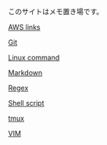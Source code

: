 このサイトはメモ置き場です。
      <p><a href="https://shimo164.github.io/docs/aws-link.html">AWS links</a></p>
      <p><a href="https://shimo164.github.io/docs/git.html">Git</a></p>
      <p><a href="https://shimo164.github.io/docs/linux_command.html">Linux command</a></p>
      <p><a href="https://shimo164.github.io/docs/markdown.html">Markdown</a></p>
      <p><a href="https://shimo164.github.io/docs/regex.html">Regex</a></p>
      <p><a href="https://shimo164.github.io/docs/shell-script.html">Shell script</a></p>
      <p><a href="https://shimo164.github.io/docs/tmux.html">tmux</a></p>
      <p><a href="https://shimo164.github.io/docs/vim.html">VIM</a></p>
